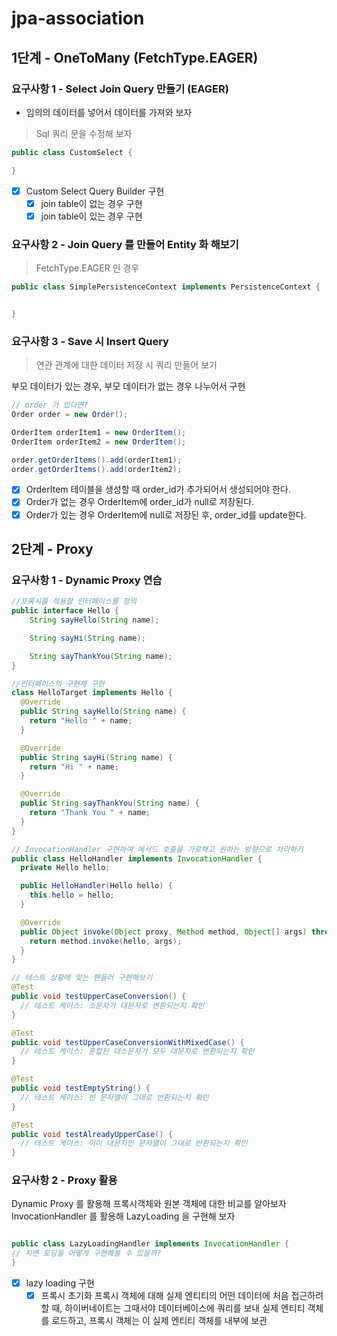 # jpa-association

## 1단계 - OneToMany (FetchType.EAGER)

### 요구사항 1 - Select Join Query 만들기 (EAGER)
- 임의의 데이터를 넣어서 데이터를 가져와 보자
> Sql 쿼리 문을 수정해 보자

```java
public class CustomSelect {

}
```
- [x] Custom Select Query Builder 구현
  - [x] join table이 없는 경우 구현
  - [x] join table이 있는 경우 구현

### 요구사항 2 - Join Query 를 만들어 Entity 화 해보기
> FetchType.EAGER 인 경우

```java
public class SimplePersistenceContext implements PersistenceContext {


}
```

### 요구사항 3 - Save 시 Insert Query
> 연관 관계에 대한 데이터 저장 시 쿼리 만들어 보기

부모 데이터가 있는 경우, 부모 데이터가 없는 경우 나누어서 구현
```java
// order 가 있다면?
Order order = new Order();

OrderItem orderItem1 = new OrderItem();
OrderItem orderItem2 = new OrderItem();

order.getOrderItems().add(orderItem1);
order.getOrderItems().add(orderItem2);
```
- [x] OrderItem 테이블을 생성할 때 order_id가 추가되어서 생성되어야 한다.
- [x] Order가 없는 경우 OrderItem에 order_id가 null로 저장된다.
- [x] Order가 있는 경우 OrderItem에 null로 저장된 후, order_id를 update한다.

## 2단계 - Proxy

### 요구사항 1 - Dynamic Proxy 연습
```java
//프록시를 적용할 인터페이스를 정의
public interface Hello {
    String sayHello(String name);

    String sayHi(String name);

    String sayThankYou(String name);
}

//인터페이스의 구현체 구현
class HelloTarget implements Hello {
  @Override
  public String sayHello(String name) {
    return "Hello " + name;
  }

  @Override
  public String sayHi(String name) {
    return "Hi " + name;
  }

  @Override
  public String sayThankYou(String name) {
    return "Thank You " + name;
  }
}

// InvocationHandler 구현하여 메서드 호출을 가로채고 원하는 방향으로 처리하기
public class HelloHandler implements InvocationHandler {
  private Hello hello;

  public HelloHandler(Hello hello) {
    this.hello = hello;
  }

  @Override
  public Object invoke(Object proxy, Method method, Object[] args) throws Throwable {
    return method.invoke(hello, args);
  }
}

// 테스트 상황에 맞는 핸들러 구현해보기
@Test
public void testUpperCaseConversion() {
  // 테스트 케이스: 소문자가 대문자로 변환되는지 확인
}

@Test
public void testUpperCaseConversionWithMixedCase() {
  // 테스트 케이스: 혼합된 대소문자가 모두 대문자로 변환되는지 확인
}

@Test
public void testEmptyString() {
  // 테스트 케이스: 빈 문자열이 그대로 반환되는지 확인
}

@Test
public void testAlreadyUpperCase() {
  // 테스트 케이스: 이미 대문자인 문자열이 그대로 반환되는지 확인
}
```
### 요구사항 2 - Proxy 활용
Dynamic Proxy 를 활용해 프록시객체와 원본 객체에 대한 비교를 알아보자
InvocationHandler 를 활용해 LazyLoading 을 구현해 보자
```java

public class LazyLoadingHandler implements InvocationHandler {
// 지연 로딩을 어떻게 구현해볼 수 있을까?
}
```

- [x] lazy loading 구현
  - [x] 프록시 초기화
    프록시 객체에 대해 실제 엔티티의 어떤 데이터에 처음 접근하려 할 때, 하이버네이트는 그때서야 데이터베이스에 쿼리를 보내 실제 엔티티 객체를 로드하고, 프록시 객체는 이 실제 엔티티 객체를 내부에 보관
